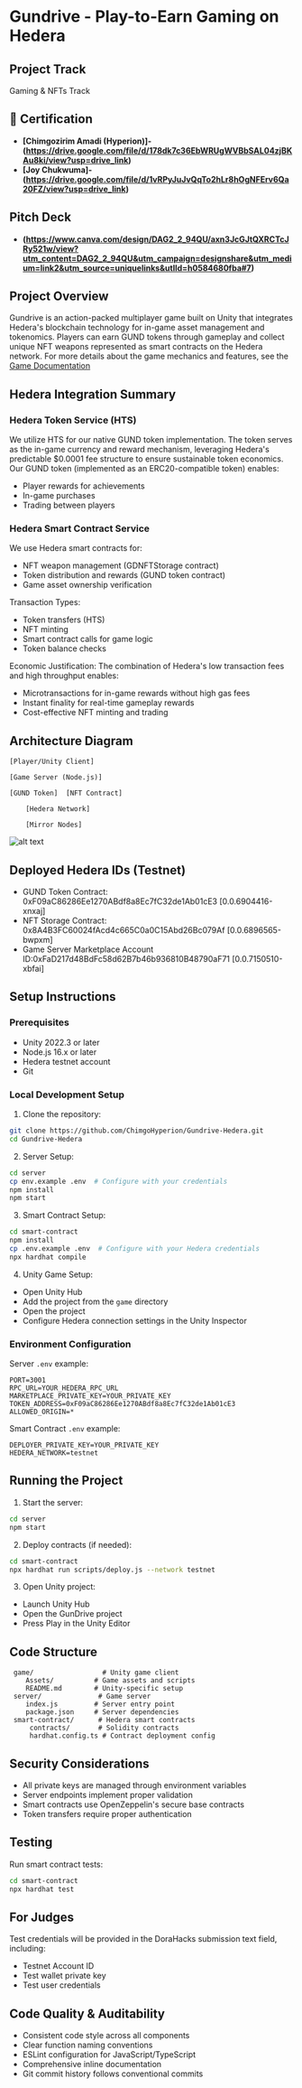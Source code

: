 # Gundrive - Play-to-Earn Gaming on Hedera

## Project Track
Gaming & NFTs Track

## 🏅 Certification

- **[Chimgozirim Amadi (Hyperion)]-(https://drive.google.com/file/d/178dk7c36EbWRUgWVBbSAL04zjBKAu8ki/view?usp=drive_link)**  
- **[Joy Chukwuma]-(https://drive.google.com/file/d/1vRPyJuJvQqTo2hLr8hOgNFErv6Qa20FZ/view?usp=drive_link)**

## Pitch Deck
- **(https://www.canva.com/design/DAG2_2_94QU/axn3JcGJtQXRCTcJRy521w/view?utm_content=DAG2_2_94QU&utm_campaign=designshare&utm_medium=link2&utm_source=uniquelinks&utlId=h0584680fba#7)**

## Project Overview
Gundrive is an action-packed multiplayer game built on Unity that integrates Hedera's blockchain technology for in-game asset management and tokenomics. Players can earn GUND tokens through gameplay and collect unique NFT weapons represented as smart contracts on the Hedera network. For more details about the game mechanics and features, see the [Game Documentation](https://github.com/ChimgoHyperion/Gundrive-Hedera/blob/main/Game/README.md)

## Hedera Integration Summary

### Hedera Token Service (HTS)
We utilize HTS for our native GUND token implementation. The token serves as the in-game currency and reward mechanism, leveraging Hedera's predictable $0.0001 fee structure to ensure sustainable token economics. Our GUND token (implemented as an ERC20-compatible token) enables:
- Player rewards for achievements
- In-game purchases
- Trading between players

### Hedera Smart Contract Service
We use Hedera smart contracts for:
- NFT weapon management (GDNFTStorage contract)
- Token distribution and rewards (GUND token contract)
- Game asset ownership verification

Transaction Types:
- Token transfers (HTS)
- NFT minting
- Smart contract calls for game logic
- Token balance checks

Economic Justification:
The combination of Hedera's low transaction fees and high throughput enables:
- Microtransactions for in-game rewards without high gas fees
- Instant finality for real-time gameplay rewards
- Cost-effective NFT minting and trading

## Architecture Diagram
```
[Player/Unity Client]
       
[Game Server (Node.js)]
             
[GUND Token]  [NFT Contract]
                
    [Hedera Network]
          
    [Mirror Nodes]
```
![alt text](<GunDrive Architecture.drawio.png>)

## Deployed Hedera IDs (Testnet)
- GUND Token Contract: 0xF09aC86286Ee1270ABdf8a8Ec7fC32de1Ab01cE3 [0.0.6904416-xnxaj]
- NFT Storage Contract: 0x8A4B3FC60024fAcd4c665C0a0C15Abd26Bc079Af [0.0.6896565-bwpxm]
- Game Server Marketplace Account ID:0xFaD217d48BdFc58d62B7b46b936810B48790aF71 [0.0.7150510-xbfai]

## Setup Instructions

### Prerequisites
- Unity 2022.3 or later
- Node.js 16.x or later
- Hedera testnet account
- Git

### Local Development Setup

1. Clone the repository:
```bash
git clone https://github.com/ChimgoHyperion/Gundrive-Hedera.git
cd Gundrive-Hedera
```

2. Server Setup:
```bash
cd server
cp env.example .env  # Configure with your credentials
npm install
npm start
```

3. Smart Contract Setup:
```bash
cd smart-contract
npm install
cp .env.example .env  # Configure with your Hedera credentials
npx hardhat compile
```

4. Unity Game Setup:
- Open Unity Hub
- Add the project from the `game` directory
- Open the project
- Configure Hedera connection settings in the Unity Inspector

### Environment Configuration

Server `.env` example:
```env
PORT=3001
RPC_URL=YOUR_HEDERA_RPC_URL
MARKETPLACE_PRIVATE_KEY=YOUR_PRIVATE_KEY
TOKEN_ADDRESS=0xF09aC86286Ee1270ABdf8a8Ec7fC32de1Ab01cE3
ALLOWED_ORIGIN=*
```

Smart Contract `.env` example:
```env
DEPLOYER_PRIVATE_KEY=YOUR_PRIVATE_KEY
HEDERA_NETWORK=testnet
```

## Running the Project

1. Start the server:
```bash
cd server
npm start
```

2. Deploy contracts (if needed):
```bash
cd smart-contract
npx hardhat run scripts/deploy.js --network testnet
```

3. Open Unity project:
- Launch Unity Hub
- Open the GunDrive project
- Press Play in the Unity Editor

## Code Structure
```
 game/                 # Unity game client
    Assets/          # Game assets and scripts
    README.md        # Unity-specific setup
 server/              # Game server
    index.js         # Server entry point
    package.json     # Server dependencies
 smart-contract/      # Hedera smart contracts
     contracts/       # Solidity contracts
     hardhat.config.ts # Contract deployment config
```

## Security Considerations
- All private keys are managed through environment variables
- Server endpoints implement proper validation
- Smart contracts use OpenZeppelin's secure base contracts
- Token transfers require proper authentication

## Testing
Run smart contract tests:
```bash
cd smart-contract
npx hardhat test
```

## For Judges
Test credentials will be provided in the DoraHacks submission text field, including:
- Testnet Account ID
- Test wallet private key
- Test user credentials

## Code Quality & Auditability
- Consistent code style across all components
- Clear function naming conventions
- ESLint configuration for JavaScript/TypeScript
- Comprehensive inline documentation
- Git commit history follows conventional commits
